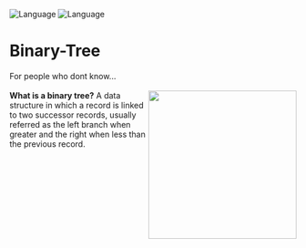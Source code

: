 ![Language](https://img.shields.io/badge/language-C%2B%2B-ff69b4.svg?style=flat-square)
![Language](https://img.shields.io/badge/language-Obj.%20C%2B%2B-6D26F0.svg?style=flat-square)
# Binary-Tree

For people who dont know...
<br></br>
<strong>What is a binary tree?</strong>
<img align="right" height="260" src="http://www.byte-by-byte.com/wp-content/uploads/2016/03/balanced-binary-tree-graph-2.png">
A data structure in which a record is linked to two successor records, 
usually referred as the left branch when greater and the right when less than the previous record.
<br></br>




                				     

